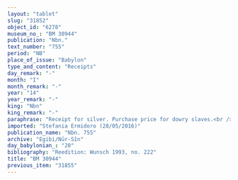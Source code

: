 ```yaml
---
layout: "tablet"
slug: "31852"
object_id: "6278"
museum_no_: "BM 30944"
publication: "Nbn."
text_number: "755"
period: "NB"
place_of_issue: "Babylon"
type_and_content: "Receipts"
day_remark: "-"
month: "I"
month_remark: "-"
year: "14"
year_remark: "-"
king: "Nbn"
king_remark: "-"
paraphrase: "Receipt for silver. Purchase price for dowry slaves.<br /> Concerns the sale of slaves from<sup> </sup><strong><sup>f</sup>E</strong>&rsquo;s dowry and the receipt of the purchase price about which a contract had been concluded between <strong>A</strong>, her husband, in the presence of his father (<strong>D</strong>), and <strong>B</strong>, the buyer. In the present document, <strong>A</strong> receives 3 minas 48 shekels of silver from the purchase price from <strong>B</strong>. He acts on <strong>C</strong>&rsquo;s orders, who is his father-in-law. Names of 3 witnesses and the scribe.<br /> &nbsp;<br /> <strong>A</strong> = Itti-Marduk-balāṭu/Nab&ucirc;-ahhē-iddin//Egibi; <strong>B</strong> = Rēmūt-Bēl/Bēl-zēru-ibni/&Scaron;ambā&rsquo;; <strong>C</strong> = Iddin-Marduk/Iqī&scaron;āya//Nūr-S&icirc;n; <strong>D</strong> = Nab&ucirc;-ahhē-iddin(/&Scaron;ulāya//Egibi), father of <strong>A</strong>; <strong><sup>f</sup>E</strong> = fNuptāya, daughter of <strong>C </strong>and wife of <strong>A</strong>"
imported: "Stefania Ermidoro (28/05/2016)"
publication_name: "Nbn. 755"
archive: "Egibi/Nūr-Sîn"
day_babylonian_: "20"
bibliography: "Reedition: Wunsch 1993, no. 222"
title: "BM 30944"
previous_item: "31855"
---
```

